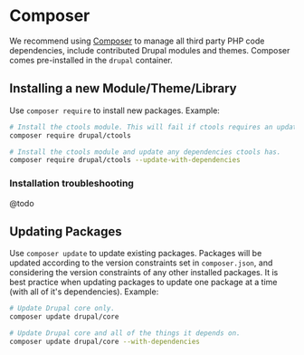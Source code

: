 Composer
========

We recommend using [Composer](https://getcomposer.org) to manage all third party PHP code dependencies, include contributed Drupal modules and themes.  Composer comes pre-installed in the `drupal` container.

Installing a new Module/Theme/Library
-------------------------------------
Use `composer require` to install new packages. Example:

```bash
# Install the ctools module. This will fail if ctools requires an update to one of your existing dependencies.
composer require drupal/ctools

# Install the ctools module and update any dependencies ctools has.
composer require drupal/ctools --update-with-dependencies
```

### Installation troubleshooting

@todo

Updating Packages
-----------------
Use `composer update` to update existing packages.  Packages will be updated according to the version constraints set in `composer.json`, and considering the version constraints of any other installed packages. It is best practice when updating packages to update one package at a time (with all of it's dependencies). Example:

```bash
# Update Drupal core only.
composer update drupal/core

# Update Drupal core and all of the things it depends on.
composer update drupal/core --with-dependencies
```
